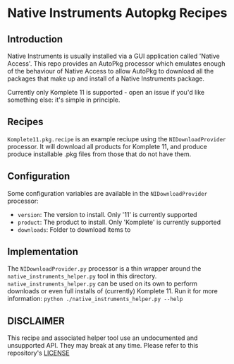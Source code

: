 # Native Instruments Autopkg Recipes

## Introduction
Native Instruments is usually installed via a GUI application called 'Native Access'. This repo provides an AutoPkg processor which emulates enough of the behaviour of Native Access to allow AutoPkg to download all the packages that make up and install of a Native Instruments package.

Currently only Komplete 11 is supported - open an issue if you'd like something else: it's simple in principle.

## Recipes
`Komplete11.pkg.recipe` is an example reciupe using the `NIDownloadProvider` processor. It will download all products for Komplete 11, and produce produce installable .pkg files from those that do not have them.

## Configuration
Some configuration variables are available in the `NIDownloadProvider` processor:

* `version`: The version to install. Only '11' is currently supported
* `product`: The product to install. Only 'Komplete' is currently supported
* `downloads`: Folder to download items to

## Implementation
The `NIDownloadProvider.py` processor is a thin wrapper around the `native_instruments_helper.py` tool in this directory. `native_instruments_helper.py` can be used on its own to perform downloads or even full installs of (currently) Komplete 11. Run it for more information: `python ./native_instruments_helper.py --help`

## DISCLAIMER
This recipe and associated helper tool use an undocumented and unsupported API. They may break at any time. Please refer to this repository's [LICENSE](https://github.com/UoE-macOS/autopkg-recipes/blob/master/LICENSE)
